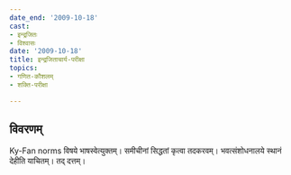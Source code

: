```yaml
---
date_end: '2009-10-18'
cast:
- इन्द्रजितः
- विश्वासः
date: '2009-10-18'
title: इन्द्रजिताचार्य-परीक्षा
topics:
- गणित-कौशलम्
- शक्ति-परीक्षा

---
```


## विवरणम्
Ky-Fan norms विषये भाषस्वेत्युक्तम्। समीचीनां सिद्धतां कृत्वा तदकरवम्। भवत्संशोधनालये स्थानं देहीति याचितम्। तद् दत्तम्।

